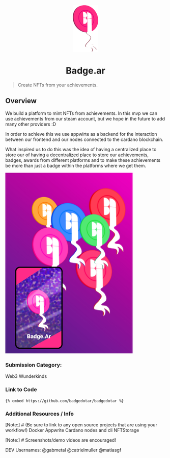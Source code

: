 <div style='text-align: center;'>
<a href="https://www.badge.ar"><img src="./assets/Bagedlogo.svg" alt="Bagedlogo" width="80"/></a>
<h1>Badge.ar</h1>
</div>

> Create NFTs from your achievements.

## Overview

We build a platform to mint NFTs from achievements.
In this mvp we can use achievements from our steam account,
but we hope in the future to add many other providers :D

In order to achieve this we use appwirte as a backend for
the interaction between our frontend 
and our nodes connected to the cardano blockchain.

What inspired us to do this was the idea of having a centralized place to store our
of having a decentralized place to store our achievements,
badges, awards from different platforms and to make these achievements
be more than just a badge within the platforms where we get them.

<img style="max-width: 400px;" src="./assets/wallpaper1.jpg" alt="wallpaper1"/>

### Submission Category: 
Web3 Wunderkinds

### Link to Code
`{% embed https://github.com/badgedotar/badgedotar %}`

### Additional Resources / Info
[Note:] # (Be sure to link to any open source projects that are using your workflow!)
Docker
Appwrite
Cardano nodes and cli
NFTStorage

[Note:] # Screenshots/demo videos are encouraged!

DEV Usernames:
@gabmetal
@catrielmuller
@matiasgf